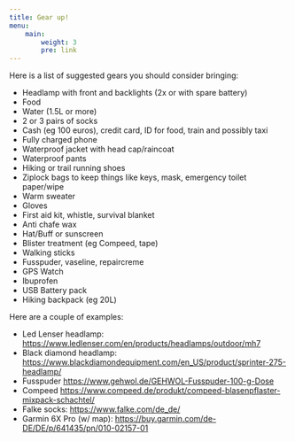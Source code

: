 ```yaml
---
title: Gear up!
menu:
    main: 
        weight: 3
        pre: link
---
```


Here is a list of suggested gears you should consider bringing:
- Headlamp with front and backlights (2x or with spare battery)  
- Food  
- Water (1.5L or more)
- 2 or 3 pairs of socks
- Cash (eg 100 euros), credit card, ID for food, train and possibly taxi
- Fully charged phone
- Waterproof jacket with head cap/raincoat
- Waterproof pants
- Hiking or trail running shoes
- Ziplock bags to keep things like keys, mask, emergency toilet paper/wipe
- Warm sweater
- Gloves
- First aid kit, whistle, survival blanket
- Anti chafe wax
- Hat/Buff or sunscreen
- Blister treatment (eg Compeed, tape)
- Walking sticks
- Fusspuder, vaseline, repaircreme
- GPS Watch
- Ibuprofen
- USB Battery pack
- Hiking backpack (eg 20L)

Here are a couple of examples:
- Led Lenser headlamp: https://www.ledlenser.com/en/products/headlamps/outdoor/mh7 
- Black diamond headlamp: https://www.blackdiamondequipment.com/en_US/product/sprinter-275-headlamp/
- Fusspuder https://www.gehwol.de/GEHWOL-Fusspuder-100-g-Dose
- Compeed https://www.compeed.de/produkt/compeed-blasenpflaster-mixpack-schachtel/
- Falke socks: https://www.falke.com/de_de/ 
- Garmin 6X Pro (w/ map): https://buy.garmin.com/de-DE/DE/p/641435/pn/010-02157-01
